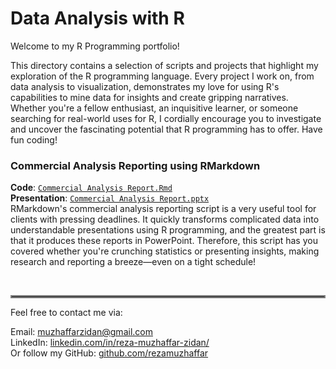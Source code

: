 # Data Analysis with R

Welcome to my R Programming portfolio!

This directory contains a selection of scripts and projects that highlight my exploration of the R programming language. Every project I work on, from data analysis to visualization, demonstrates my love for using R's capabilities to mine data for insights and create gripping narratives. Whether you're a fellow enthusiast, an inquisitive learner, or someone searching for real-world uses for R, I cordially encourage you to investigate and uncover the fascinating potential that R programming has to offer. Have fun coding!

### Commercial Analysis Reporting using RMarkdown
**Code**: [`Commercial Analysis Report.Rmd`](https://github.com/rezamuzhaffar/data-analytics-portfolio/blob/main/R/Commercial%20Analysis%20Report/Commercial%20Analysis%20Report.Rmd)<br>
**Presentation**: [`Commercial Analysis Report.pptx`](https://github.com/rezamuzhaffar/data-analytics-portfolio/raw/main/R/Commercial%20Analysis%20Report/Commercial%20Analysis%20Report.pptx)<br>
RMarkdown's commercial analysis reporting script is a very useful tool for clients with pressing deadlines. It quickly transforms complicated data into understandable presentations using R programming, and the greatest part is that it produces these reports in PowerPoint. Therefore, this script has you covered whether you're crunching statistics or presenting insights, making research and reporting a breeze—even on a tight schedule!

<br />
<hr style="border:2px solid gray">
Feel free to contact me via:

Email: muzhaffarzidan@gmail.com <br />
LinkedIn: [linkedin.com/in/reza-muzhaffar-zidan/](https://www.linkedin.com/in/reza-muzhaffar-zidan/) <br />
Or follow my GitHub: [github.com/rezamuzhaffar](https://github.com/rezamuzhaffar)